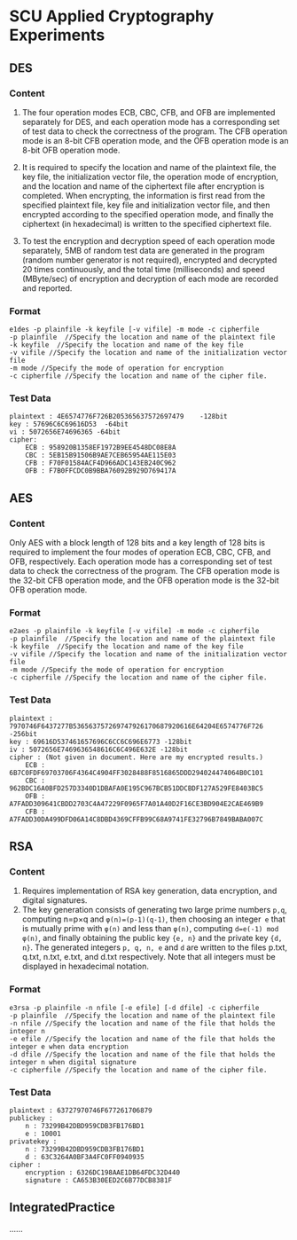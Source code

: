 # SCU Applied Cryptography Experiments

## DES

### Content

1. The four operation modes ECB, CBC, CFB, and OFB are implemented separately for DES, and each operation mode has a corresponding set of test data to check the correctness of the program. The CFB operation mode is an 8-bit CFB operation mode, and the OFB operation mode is an 8-bit OFB operation mode.

2. It is required to specify the location and name of the plaintext file, the key file, the initialization vector file, the operation mode of encryption, and the location and name of the ciphertext file after encryption is completed. When encrypting, the information is first read from the specified plaintext file, key file and initialization vector file, and then encrypted according to the specified operation mode, and finally the ciphertext (in hexadecimal) is written to the specified ciphertext file.

3. To test the encryption and decryption speed of each operation mode separately, 5MB of random test data are generated in the program (random number generator is not required), encrypted and decrypted 20 times continuously, and the total time (milliseconds) and speed (MByte/sec) of encryption and decryption of each mode are recorded and reported.

### Format

```
e1des -p plainfile -k keyfile [-v vifile] -m mode -c cipherfile
-p plainfile  //Specify the location and name of the plaintext file
-k keyfile  //Specify the location and name of the key file
-v vifile //Specify the location and name of the initialization vector file
-m mode //Specify the mode of operation for encryption
-c cipherfile //Specify the location and name of the cipher file.
```

### Test Data
```
plaintext : 4E6574776F726B205365637572697479	-128bit
key : 57696C6C69616D53	-64bit
vi : 5072656E74696365 -64bit
cipher:
	ECB : 958920B1358EF1972B9EE4548DC08E8A
	CBC : 5EB15B91506B9AE7CEB65954AE115E03
	CFB : F70F01584ACF4D966ADC143EB240C962
	OFB : F7B0FFCDC0B9BBA76092B929D769417A
```

## AES
### Content
Only AES with a block length of 128 bits and a key length of 128 bits is required to implement the four modes of operation ECB, CBC, CFB, and OFB, respectively. Each operation mode has a corresponding set of test data to check the correctness of the program. The CFB operation mode is the 32-bit CFB operation mode, and the OFB operation mode is the 32-bit OFB operation mode.

### Format
```
e2aes -p plainfile -k keyfile [-v vifile] -m mode -c cipherfile
-p plainfile  //Specify the location and name of the plaintext file
-k keyfile  //Specify the location and name of the key file
-v vifile //Specify the location and name of the initialization vector file
-m mode //Specify the mode of operation for encryption
-c cipherfile //Specify the location and name of the cipher file.
```

### Test Data
```
plaintext : 7970746F6437277B536563757269747926170687920616E64204E6574776F726 -256bit
key : 69616D537461657696C6CC6C696E6773 -128bit
iv : 5072656E7469636548616C6C496E632E -128bit
cipher : (Not given in document. Here are my encrypted results.)
	ECB : 6B7C0FDF69703706F4364C4904FF3028488F8516865DDD294024474064B0C101
	CBC : 962BDC16A0BFD257D3340D1DBAFA0E195C967BCB51DDCBDF127A529FE8403BC5
	OFB : A7FADD309641CBDD2703C4A47229F0965F7A01A40D2F16CE3BD904E2CAE469B9
	CFB : A7FADD30DA499DFD06A14C8DBD4369CFFB99C68A9741FE32796B7849BABA007C
```

## RSA
### Content
1. Requires implementation of RSA key generation, data encryption, and digital signatures.
2. The key generation consists of generating two large prime numbers `p,q`, computing n=p×q and `φ(n)=(p-1)(q-1)`, then choosing an integer` e` that is mutually prime with `φ(n)` and less than `φ(n)`, computing `d=e(-1) mod φ(n)`, and finally obtaining the public key `{e, n}` and the private key `{d, n}`. The generated integers `p, q, n, e` and `d` are written to the files p.txt, q.txt, n.txt, e.txt, and d.txt respectively. Note that all integers must be displayed in hexadecimal notation.

### Format
```
e3rsa -p plainfile -n nfile [-e efile] [-d dfile] -c cipherfile
-p plainfile  //Specify the location and name of the plaintext file
-n nfile //Specify the location and name of the file that holds the integer n
-e efile //Specify the location and name of the file that holds the integer e when data encryption
-d dfile //Specify the location and name of the file that holds the integer n when digital signature
-c cipherfile //Specify the location and name of the cipher file.
```

### Test Data
```
plaintext : 63727970746F677261706879
publickey : 
	n : 73299B42DBD959CDB3FB176BD1
	e : 10001
privatekey : 
	n : 73299B42DBD959CDB3FB176BD1
	d : 63C3264A0BF3A4FC0FF0940935
cipher : 
	encryption : 6326DC198AAE1DB64FDC32D440
	signature : CA653B30EED2C6B77DCB8381F
```

## IntegratedPractice
......